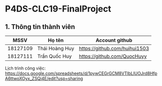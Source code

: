 # P4DS-CLC19-FinalProject
## 1. Thông tin thành viên
| MSSV  | Họ tên | Account github
| ------------- | ------------- | ------------- |
| 18127109 | Thái Hoàng Huy | https://github.com/huihui1503 |
| 18127111 | Trần Quốc Huy | https://github.com/QuocHuyy |

Lịch trình công việc: https://docs.google.com/spreadsheets/d/1pywCEGrGCM8VTIbLIUOJrd8HfpA6ttwoXOyx_ZSQi4E/edit?usp=sharing
